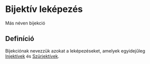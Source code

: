 # Bijektív leképezés

Más néven bijekció
## Definíció
Bijekciónak nevezzük azokat a leképezéseket, amelyek egyidejűleg [Injektívek](injektiv.md) és [Szürjektívek](szurjektiv.md).
